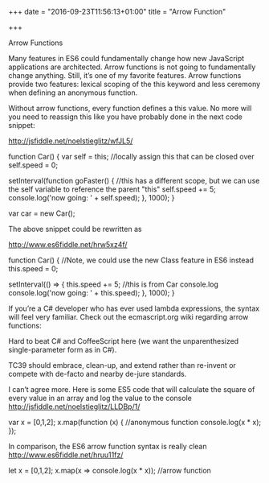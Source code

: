 +++
date = "2016-09-23T11:56:13+01:00"
title = "Arrow Function"

+++

Arrow Functions


Many features in ES6 could fundamentally change how new JavaScript applications are architected.  Arrow functions is not going to fundamentally change anything.  Still, it’s one of my favorite features.  Arrow functions provide two features: lexical scoping of the this keyword and less ceremony when defining an anonymous function.

Without arrow functions, every function defines a this value.  No more will you need to reassign this like you have probably done in the next code snippet:

http://jsfiddle.net/noelstieglitz/wfJL5/

function Car() {
  var self = this; //locally assign this that can be closed over
  self.speed = 0;

  setInterval(function goFaster() {
    //this has a different scope, but we can use the self variable to reference the parent "this"
    self.speed += 5;
      console.log('now going: ' + self.speed);
  }, 1000);
}

var car = new Car();

The above snippet could be rewritten as

http://www.es6fiddle.net/hrw5xz4f/

function Car() { //Note, we could use the new Class feature in ES6 instead
  this.speed = 0;

  setInterval(() => {
    this.speed += 5; //this is from Car
    console.log
    console.log('now going: ' + this.speed);
  }, 1000);
}

If you’re a C# developer who has ever used lambda expressions, the syntax will feel very familiar.  Check out the ecmascript.org wiki regarding arrow functions:

Hard to beat C# and CoffeeScript here (we want the unparenthesized single-parameter form as in C#).

TC39 should embrace, clean-up, and extend rather than re-invent or compete with de-facto and nearby de-jure standards.

I can’t agree more.  Here is some ES5 code that will calculate the square of every value in an array and log the value to the console http://jsfiddle.net/noelstieglitz/LLDBp/1/

var x = [0,1,2];
x.map(function (x) { //anonymous function
  console.log(x * x);
});

In comparison, the ES6 arrow function syntax is really clean http://www.es6fiddle.net/hruu11fz/

let x = [0,1,2];
x.map(x => console.log(x * x)); //arrow function
